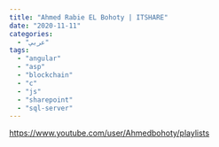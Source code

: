 ```yaml
---
title: "Ahmed Rabie EL Bohoty | ITSHARE"
date: "2020-11-11"
categories:
  - "عربي"
tags:
  - "angular"
  - "asp"
  - "blockchain"
  - "c"
  - "js"
  - "sharepoint"
  - "sql-server"
---
```


https://www.youtube.com/user/Ahmedbohoty/playlists
